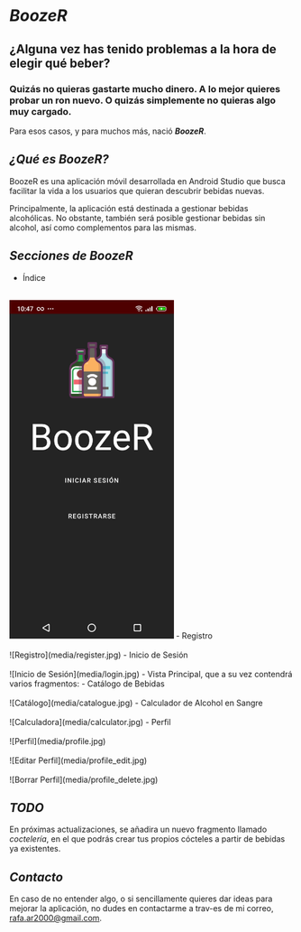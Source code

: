 # _BoozeR_
## ¿Alguna vez has tenido problemas a la hora de elegir qué beber?
### Quizás no quieras gastarte mucho dinero. A lo mejor quieres probar un ron nuevo. O quizás simplemente no quieras algo muy cargado.
Para esos casos, y para muchos más, nació ***BoozeR***.

## _¿Qué es BoozeR?_
BoozeR es una aplicación móvil desarrollada en Android Studio que busca facilitar la vida a los usuarios que quieran descubrir bebidas nuevas.

Principalmente, la aplicación está destinada a gestionar bebidas alcohólicas. No obstante, también será posible gestionar bebidas sin alcohol, así como complementos para las mismas. </br>

## _Secciones de BoozeR_
- Índice</br></br>
<img src="media/index.jpg" height="600px">
- Registro</br></br>
![Registro](media/register.jpg)
- Inicio de Sesión</br></br>
![Inicio de Sesión](media/login.jpg)
- Vista Principal, que a su vez contendrá varios fragmentos:
  - Catálogo de Bebidas</br></br>
  ![Catálogo](media/catalogue.jpg)
  - Calculador de Alcohol en Sangre</br></br>
  ![Calculadora](media/calculator.jpg)
- Perfil</br></br>
![Perfil](media/profile.jpg)
</br></br>
![Editar Perfil](media/profile_edit.jpg)
</br></br>
![Borrar Perfil](media/profile_delete.jpg)
</br>

## _TODO_
En próximas actualizaciones, se añadira un nuevo fragmento llamado _coctelería_, en el que podrás crear tus propios cócteles a partir de bebidas ya existentes.

## _Contacto_
En caso de no entender algo, o si sencillamente quieres dar ideas para mejorar la aplicación, no dudes en contactarme a trav-es de mi correo, rafa.ar2000@gmail.com.

